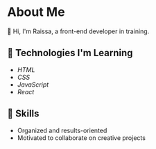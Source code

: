# About Me

🌟 Hi, I'm Raissa, a front-end developer in training.

## 🌱 Technologies I'm Learning

- *HTML*
- *CSS*
- *JavaScript*
- *React*

## 🌈 Skills

- Organized and results-oriented
- Motivated to collaborate on creative projects
